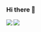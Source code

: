### Hi there 👋

<img align="left" src="https://github-readme-stats.vercel.app/api?username=manoldonev&show_icons=true&count_private=true" />
<img align="left" src="https://github-readme-stats.vercel.app/api/top-langs/?username=manoldonev&layout=compact" />


<!--
**manoldonev/manoldonev** is a ✨ _special_ ✨ repository because its `README.md` (this file) appears on your GitHub profile.

Here are some ideas to get you started:

- 🔭 I’m currently working on ...
- 🌱 I’m currently learning ...
- 👯 I’m looking to collaborate on ...
- 🤔 I’m looking for help with ...
- 💬 Ask me about ...
- 📫 How to reach me: ...
- 😄 Pronouns: ...
- ⚡ Fun fact: ...
-->
